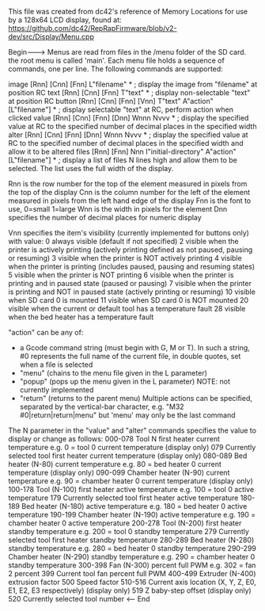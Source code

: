 This file was created from dc42's reference of Memory Locations for use by a 128x64 LCD display, found at: https://github.com/dc42/RepRapFirmware/blob/v2-dev/src/Display/Menu.cpp

Begin--->
  Menus are read from files in the /menu folder of the SD card. the root menu is called 'main'.
  Each menu file holds a sequence of commands, one per line.
  The following commands are supported:

  image [Rnn] [Cnn] [Fnn] L"filename" *    							; display the image from "filename" at position RC
  text [Rnn] [Cnn] [Fnn] T"text" *    								; display non-selectable "text" at position RC
  button [Rnn] [Cnn] [Fnn] [Vnn] T"text" A"action" [L"filename"] *    ; display selectable "text" at RC, perform action when clicked
  value [Rnn] [Cnn] [Fnn] [Dnn] Wnnn Nvvv *   						; display the specified value at RC to the specified number of decimal places in the specified width
  alter [Rnn] [Cnn] [Fnn] [Dnn] Wnnn Nvvv *    						; display the specified value at RC to the specified number of decimal places in the specified width and allow it to be altered
  files [Rnn] [Fnn] Nnn I"initial-directory" A"action" [L"filename"] * ; display a list of files N lines high and allow them to be selected. The list uses the full width of the display.

  Rnn is the row number for the top of the element measured in pixels from the top of the display
  Cnn is the column number for the left of the element measured in pixels from the left hand edge of the display
  Fnn is the font to use, 0=small 1=large
  Wnn is the width in pixels for the element
  Dnn specifies the number of decimal places for numeric display

  Vnn specifies the item's visibility (currently implemented for buttons only) with value:
   0  always visible (default if not specified)
   2  visible when the printer is actively printing (actively printing defined as not paused, pausing or resuming)
   3  visible when the printer is NOT actively printing
   4  visible when the printer is printing (includes paused, pausing and resuming states)
   5  visible when the printer is NOT printing
   6  visible when the printer is printing and in paused state (paused or pausing)
   7  visible when the printer is printing and NOT in paused state (actively printing or resuming)
   10 visible when SD card 0 is mounted
   11 visible when SD card 0 is NOT mounted
   20 visible when the current or default tool has a temperature fault
   28 visible when the bed heater has a temperature fault

  "action" can be any of:
  - a Gcode command string (must begin with G, M or T). In such a string, #0 represents the full name of the current file, in double quotes, set when a file is selected
  - "menu" (chains to the menu file given in the L parameter)
  - "popup" (pops up the menu given in the L parameter)
    NOTE: not currently implemented
  - "return" (returns to the parent menu)
  Multiple actions can be specified, separated by the vertical-bar character, e.g. "M32 #0|return|return|menu" but 'menu' may only be the last command

  The N parameter in the "value" and "alter" commands specifies the value to display or change as follows:
  000-078		Tool N first heater current temperature e.g. 0 = tool 0 current temperature (display only)
  079			Currently selected tool first heater current temperature (display only)
  080-089		Bed heater (N-80) current temperature e.g. 80 = bed heater 0 current temperature (display only)
  090-099		Chamber heater (N-90) current temperature e.g. 90 = chamber heater 0 current temperature (display only)
  100-178		Tool (N-100) first heater active temperature e.g. 100 = tool 0 active temperature
  179         Currently selected tool first heater active temperature
  180-189		Bed heater (N-180) active temperature e.g. 180 = bed heater 0 active temperature
  190-199		Chamber heater (N-190) active temperature e.g. 190 = chamber heater 0 active temperature
  200-278		Tool (N-200) first heater standby temperature e.g. 200 = tool 0 standby temperature
  279         Currently selected tool first heater standby temperature
  280-289		Bed heater (N-280) standby temperature e.g. 280 = bed heater 0 standby temperature
  290-299		Chamber heater (N-290) standby temperature e.g. 290 = chamber heater 0 standby temperature
  300-398		Fan (N-300) percent full PWM e.g. 302 = fan 2 percent
  399			Current tool fan percent full PWM
  400-499		Extruder (N-400) extrusion factor
  500			Speed factor
  510-516		Current axis location (X, Y, Z, E0, E1, E2, E3 respectively) (display only)
  519			Z baby-step offset (display only)
  520			Currently selected tool number
<-- End
